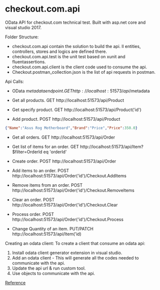 # checkout.com.api
OData API for checkout.com technical test. Built with asp.net core and visual studio 2017.

Folder Structure:
- checkout.com.api contain the solution to build the api. ll entities, controllers, stores and logics are defined there.
- checkout.com.api.test is the unit test based on xunit and fluentassertions.
- checkout.com.api.client is the client code used to consume the api.
- Checkout.postman_collection.json is the list of api requests in postman.

Api Calls:
- OData $metadata endpoint.
GET http://localhost:51573/api/$metadata

- Get all products.
GET http://localhost:51573/api/Product

- Get specify product.
GET http://localhost:51573/api/Product('id')

- Add product.
POST http://localhost:51573/api/Product

```json
{"Name":"Asus Rog Motherboard","Brand":"Price","Price":350.0}
```

- Get all orders.
GET http://localhost:51573/api/Order

- Get list of items for an order.
GET http://localhost:51573/api/Item?$filter=OrderId eq 'orderId'

- Create order.
POST http://localhost:51573/api/Order

- Add items to an order.
POST http://localhost:51573/api/Order('id')/Checkout.AddItems

- Remove items from an order.
POST http://localhost:51573/api/Order('id')/Checkout.RemoveItems

- Clear an order.
POST http://localhost:51573/api/Order('id')/Checkout.Clear

- Process order.
POST http://localhost:51573/api/Order('id')/Checkout.Process

- Change Quantity of an item.
PUT/PATCH http://localhost:51573/api/Item('id)

Creating an odata client:
To create a client that consume an odata api:

1. Install odata client generator extension in visual studio.
2. Add an odata client - This will generate all the codes needed to communicate  with the api.
3. Update the api url & run custom tool.
4. Use objects to communicate with the api.

[Reference](https://docs.microsoft.com/en-us/aspnet/web-api/overview/odata-support-in-aspnet-web-api/odata-v4/create-an-odata-v4-client-app)
